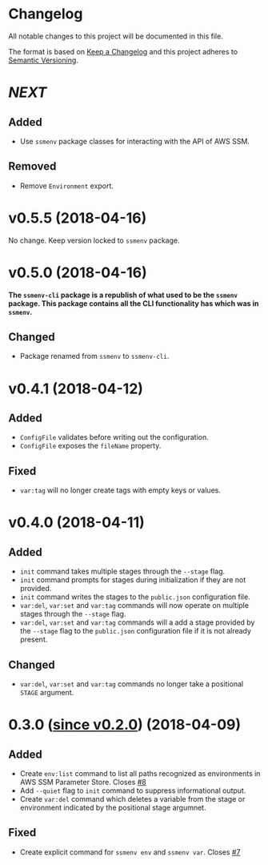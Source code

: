 # Changelog

All notable changes to this project will be documented in this file.

The format is based on [Keep a Changelog][kac] and this project adheres to
[Semantic Versioning][semver].

[kac]: http://keepachangelog.com/en/1.0.0/
[semver]: http://semver.org/spec/v2.0.0.html

# _NEXT_

## Added

* Use `ssmenv` package classes for interacting with the API of AWS SSM.

## Removed

* Remove `Environment` export.

# v0.5.5 (2018-04-16)

No change. Keep version locked to `ssmenv` package.

# v0.5.0 (2018-04-16)

**The `ssmenv-cli` package is a republish of what used to be the `ssmenv`
package. This package contains all the CLI functionality has which was in
`ssmenv`.**

## Changed

* Package renamed from `ssmenv` to `ssmenv-cli`.

# v0.4.1 (2018-04-12)

## Added

* `ConfigFile` validates before writing out the configuration.
* `ConfigFile` exposes the `fileName` property.

## Fixed

* `var:tag` will no longer create tags with empty keys or values.

# v0.4.0 (2018-04-11)

## Added

* `init` command takes multiple stages through the `--stage` flag.
* `init` command prompts for stages during initialization if they are not
  provided.
* `init` command writes the stages to the `public.json` configuration file.
* `var:del`, `var:set` and `var:tag` commands will now operate on multiple
  stages through the `--stage` flag.
* `var:del`, `var:set` and `var:tag` commands will a add a stage provided by
  the `--stage` flag to the `public.json` configuration file if it is not
  already present.

## Changed

* `var:del`, `var:set` and `var:tag` commands no longer take a positional
  `STAGE` argument.

# 0.3.0 ([since v0.2.0](https://github.com/oursiberia/ssmenv/compare/v0.2.0...v0.3.0)) (2018-04-09)

## Added

* Create `env:list` command to list all paths recognized as environments in
  AWS SSM Parameter Store. Closes
  [#8](https://github.com/oursiberia/ssmenv/issues/8)
* Add `--quiet` flag to `init` command to suppress informational output.
* Create `var:del` command which deletes a variable from the stage or
  environment indicated by the positional stage argumnet.

## Fixed

* Create explicit command for `ssmenv env` and `ssmenv var`. Closes
  [#7](https://github.com/oursiberia/ssmenv/issues/7)
